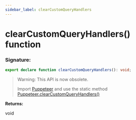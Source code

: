 ```yaml
---
sidebar_label: clearCustomQueryHandlers
---
```


# clearCustomQueryHandlers() function

### Signature:

```typescript
export declare function clearCustomQueryHandlers(): void;
```

> Warning: This API is now obsolete.
>
> Import [Puppeteer](./puppeteer.puppeteer.md) and use the static method [Puppeteer.clearCustomQueryHandlers()](./puppeteer.puppeteer.clearcustomqueryhandlers.md)

**Returns:**

void
